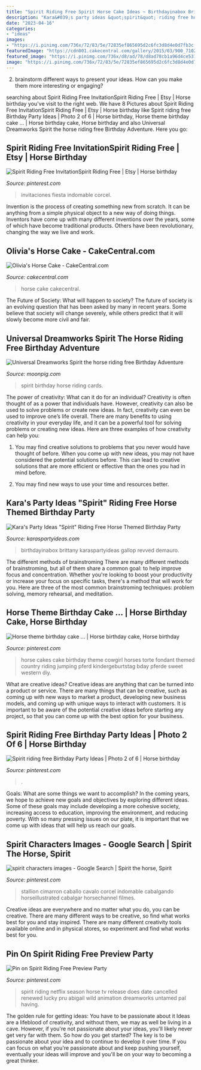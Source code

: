 ```yaml
---
title: "Spirit Riding Free Spirit Horse Cake Ideas ~ Birthdayinabox Brittany Karaspartyideas Gallop Revved Demauro"
description: "Kara&#039;s party ideas &quot;spirit&quot; riding free horse themed birthday party"
date: "2023-04-16"
categories:
- "ideas"
images:
- "https://i.pinimg.com/736x/72/83/5e/72835ef865695d2c6fc3d8d4e0d7fb3c.jpg"
featuredImage: "https://cdn001.cakecentral.com/gallery/2015/03/900_710215lutZ_olivias-horse-cake.jpg"
featured_image: "https://i.pinimg.com/736x/d8/ad/78/d8ad78cb1a96d4ce5315c9e909031e00.jpg"
image: "https://i.pinimg.com/736x/72/83/5e/72835ef865695d2c6fc3d8d4e0d7fb3c.jpg"
---
```



2. brainstorm different ways to present your ideas. How can you make them more interesting or engaging?

	

		
searching about Spirit Riding Free InvitationSpirit Riding Free | Etsy | Horse birthday you've visit to the right web. We have 8 Pictures about Spirit Riding Free InvitationSpirit Riding Free | Etsy | Horse birthday like Spirit riding free Birthday Party Ideas | Photo 2 of 6 | Horse birthday, Horse theme birthday cake … | Horse birthday cake, Horse birthday and also Universal Dreamworks Spirit the horse riding free Birthday Adventure. Here you go:
		
    
## Spirit Riding Free InvitationSpirit Riding Free | Etsy | Horse Birthday

<img loading=lazy src="https://i.pinimg.com/736x/d8/ad/78/d8ad78cb1a96d4ce5315c9e909031e00.jpg" onerror="this.onerror=null;this.src='https://tse1.mm.bing.net/th?id=OIP.88k8fStKsk0Br7KRp14ynwHaHa&amp;pid=15.1';" alt="Spirit Riding Free InvitationSpirit Riding Free | Etsy | Horse birthday">

_Source: pinterest.com_

>invitaciones fiesta indomable corcel. 

	

Invention is the process of creating something new from scratch. It can be anything from a simple physical object to a new way of doing things. Inventors have come up with many different inventions over the years, some of which have become traditional products. Others have been revolutionary, changing the way we live and work.

    
## Olivia&#039;s Horse Cake - CakeCentral.com

<img loading=lazy src="https://cdn001.cakecentral.com/gallery/2015/03/900_710215lutZ_olivias-horse-cake.jpg" onerror="this.onerror=null;this.src='https://tse2.mm.bing.net/th?id=OIP.b-b5x28FG_Ty3rXxbu4nNAHaI6&amp;pid=15.1';" alt="Olivia&#039;s Horse Cake - CakeCentral.com">

_Source: cakecentral.com_

>horse cake cakecentral. 

	

The Future of Society: What will happen to society?
The future of society is an evolving question that has been asked by many in recent years. Some believe that society will change severely, while others predict that it will slowly become more civil and fair.

    
## Universal Dreamworks Spirit The Horse Riding Free Birthday Adventure

<img loading=lazy src="https://d1xkhapf8f3lxw.cloudfront.net/api/images/CardShop/1/product/spi001/1?w=350&amp;productSizeId=1" onerror="this.onerror=null;this.src='https://tse3.mm.bing.net/th?id=OIP.WaEidNUGKCIuVqZtJWnYZQAAAA&amp;pid=15.1';" alt="Universal Dreamworks Spirit the horse riding free Birthday Adventure">

_Source: moonpig.com_

>spirit birthday horse riding cards. 

	

The power of creativity: What can it do for an individual?
Creativity is often thought of as a power that individuals have. However, creativity can also be used to solve problems or create new ideas. In fact, creativity can even be used to improve one’s life overall. There are many benefits to using creativity in your everyday life, and it can be a powerful tool for solving problems or creating new ideas. Here are three examples of how creativity can help you: 
1) You may find creative solutions to problems that you never would have thought of before. When you come up with new ideas, you may not have considered the potential solutions before. This can lead to creative solutions that are more efficient or effective than the ones you had in mind before. 

2) You may find new ways to use your time and resources better.

    
## Kara&#039;s Party Ideas &quot;Spirit&quot; Riding Free Horse Themed Birthday Party

<img loading=lazy src="https://karaspartyideas.com/wp-content/uploads/2020/02/Spirit-Party-Ideas-Header.jpg" onerror="this.onerror=null;this.src='https://tse4.mm.bing.net/th?id=OIP.ltrWMVZP1HY4uke65HHULwHaFU&amp;pid=15.1';" alt="Kara&#039;s Party Ideas &quot;Spirit&quot; Riding Free Horse Themed Birthday Party">

_Source: karaspartyideas.com_

>birthdayinabox brittany karaspartyideas gallop revved demauro. 

	

The different methods of brainstroming
There are many different methods of brainstroming, but all of them share a common goal: to help improve focus and concentration. Whether you're looking to boost your productivity or increase your focus on specific tasks, there's a method that will work for you. Here are three of the most common brainstroming techniques: problem solving, memory rehearsal, and meditation.

    
## Horse Theme Birthday Cake … | Horse Birthday Cake, Horse Birthday

<img loading=lazy src="https://i.pinimg.com/736x/fe/d6/24/fed624a636e05f487f4554caa805d17d--country-birthday-cowgirl-birthday.jpg" onerror="this.onerror=null;this.src='https://tse4.mm.bing.net/th?id=OIP.gCbj6-1lDdgznM9i6R3WjQHaJ4&amp;pid=15.1';" alt="Horse theme birthday cake … | Horse birthday cake, Horse birthday">

_Source: pinterest.com_

>horse cakes cake birthday theme cowgirl horses torte fondant themed country riding jumping pferd kindergeburtstag bday pferde sweet western diy. 

	

What are creative ideas?
Creative ideas are anything that can be turned into a product or service. There are many things that can be creative, such as coming up with new ways to market a product, developing new business models, and coming up with unique ways to interact with customers. It is important to be aware of the potential creative ideas before starting any project, so that you can come up with the best option for your business.

    
## Spirit Riding Free Birthday Party Ideas | Photo 2 Of 6 | Horse Birthday

<img loading=lazy src="https://i.pinimg.com/736x/03/aa/c9/03aac98c7481b0eb4ff377c169c2fabb.jpg" onerror="this.onerror=null;this.src='https://tse3.mm.bing.net/th?id=OIP.20GciJcE8NISZ6OOy-wLtQHaJ3&amp;pid=15.1';" alt="Spirit riding free Birthday Party Ideas | Photo 2 of 6 | Horse birthday">

_Source: pinterest.com_

>. 

	

Goals: What are some things we want to accomplish?
In the coming years, we hope to achieve new goals and objectives by exploring different ideas. Some of these goals may include developing a more cohesive society, increasing access to education, improving the environment, and reducing poverty. With so many pressing issues on our plate, it is important that we come up with ideas that will help us reach our goals.

    
## Spirit Characters Images - Google Search | Spirit The Horse, Spirit

<img loading=lazy src="https://i.pinimg.com/736x/72/83/5e/72835ef865695d2c6fc3d8d4e0d7fb3c.jpg" onerror="this.onerror=null;this.src='https://tse2.mm.bing.net/th?id=OIP.3VmUHYitm4WaJe9wX9huDQHaI8&amp;pid=15.1';" alt="spirit characters images - Google Search | Spirit the horse, Spirit">

_Source: pinterest.com_

>stallion cimarron caballo cavalo corcel indomable cabalgando horseillustrated cabalgar horsechannel filmes. 

	

Creative ideas are everywhere and no matter what you do, you can be creative. There are many different ways to be creative, so find what works best for you and stay inspired. There are many different creativity tools available online and in physical stores, so experiment and find what works best for you.

    
## Pin On Spirit Riding Free Preview Party

<img loading=lazy src="https://i.pinimg.com/originals/c4/0b/ac/c40bac1aa53f468bd680c49f3618c3cd.jpg" onerror="this.onerror=null;this.src='https://tse3.mm.bing.net/th?id=OIP.OBSIke2jdWnWaREVtNZ0PgHaEK&amp;pid=15.1';" alt="Pin on Spirit Riding Free Preview Party">

_Source: pinterest.com_

>spirit riding netflix season horse tv release does date cancelled renewed lucky pru abigail wild animation dreamworks untamed pal having. 

	

The golden rule for getting ideas: You have to be passionate about it
Ideas are a lifeblood of creativity, and without them, we may as well be living in a cave. However, if you're not passionate about your ideas, you'll likely never get very far with them. So how do you get started? The key is to be passionate about your idea and to continue to develop it over time. If you can focus on what you're passionate about and keep pushing yourself, eventually your ideas will improve and you'll be on your way to becoming a great thinker.

